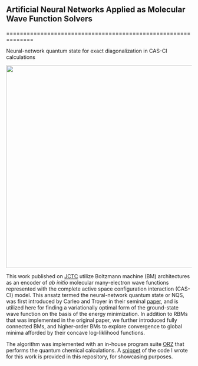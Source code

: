 ## Artificial Neural Networks Applied as Molecular Wave Function Solvers
==============================================================

Neural-network quantum state for exact diagonalization in CAS-CI calculations

<img src="https://github.com/lesterpjy/nqs_casci/blob/master/img/nqs_.png" width="550">

This work published on [JCTC](https://pubs.acs.org/doi/10.1021/acs.jctc.9b01132) utilize Boltzmann machine (BM) architectures as an encoder of *ab initio* molecular many-electron wave functions represented with the complete active space configuration interaction (CAS-CI) model. This ansatz termed the neural-network quantum state or NQS, was first introduced by Carleo and Troyer in their seminal [paper](https://arxiv.org/abs/1606.02318), and is utilized here for finding a variationally optimal form of the ground-state wave function on the basis of the energy minimization. In addition to RBMs that was implemented in the original paper, we further introduced fully connected BMs, and higher-order BMs to explore convergence to global minima afforded by their concave log-liklihood functions.

The algorithm was implemented with an in-house program suite [ORZ](https://onlinelibrary.wiley.com/doi/full/10.1002/qua.24808) that performs the quantum chemical calculations.
A [snippet](https://github.com/lesterpjy/nqs_casci/blob/master/nqs.cpp) of the code I wrote for this work is provided in this repository, for showcasing purposes.
